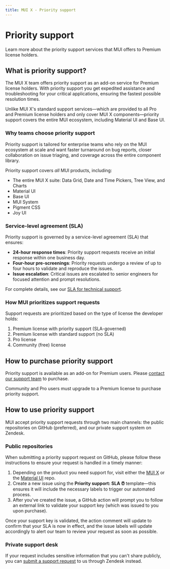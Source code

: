 ```yaml
---
title: MUI X - Priority support
---
```


# Priority support [<span class="plan-premium"></span>](/x/introduction/licensing/#premium-plan 'Premium plan')

<p class="description">Learn more about the priority support services that MUI offers to Premium license holders.</p>

## What is priority support?

The MUI X team offers priority support as an add-on service for Premium license holders.
With priority support you get expedited assistance and troubleshooting for your critical applications, ensuring the fastest possible resolution times.

Unlike MUI X's standard support services—which are provided to all Pro and Premium license holders and only cover MUI X components—priority support covers the entire MUI ecosystem, including Material UI and Base UI.

### Why teams choose priority support

Priority support is tailored for enterprise teams who rely on the MUI ecosystem at scale and want faster turnaround on bug reports, closer collaboration on issue triaging, and coverage across the entire component library.

Priority support covers _all_ MUI products, including:

- The entire MUI X suite: Data Grid, Date and Time Pickers, Tree View, and Charts
- Material UI
- Base UI
- MUI System
- Pigment CSS
- Joy UI

### Service-level agreement (SLA)

Priority support is governed by a service-level agreement (SLA) that ensures:

- **24-hour response times**: Priority support requests receive an initial response within one business day.
- **Four-hour pre-screenings**: Priority requests undergo a review of up to four hours to validate and reproduce the issues.
- **Issue escalation**: Critical issues are escalated to senior engineers for focused attention and prompt resolutions.

For complete details, see our [SLA for technical support](https://mui.com/legal/technical-support-sla/).

### How MUI prioritizes support requests

Support requests are prioritized based on the type of license the developer holds:

1. Premium license with priority support (SLA-governed)
2. Premium license with standard support (no SLA)
3. Pro license
4. Community (free) license

## How to purchase priority support

Priority support is available as an add-on for Premium users.
Please [contact our support team](mailto:support@mui.com) to purchase.

Community and Pro users must upgrade to a Premium license to purchase priority support.

## How to use priority support

MUI accept priority support requests through two main channels: the public repositories on GitHub (preferred), and our private support system on Zendesk.

### Public repositories

When submitting a priority support request on GitHub, please follow these instructions to ensure your request is handled in a timely manner:

1. Depending on the product you need support for, visit either the [MUI X](https://github.com/mui/mui-x) or the [Material UI](https://github.com/mui/material-ui) repo.
2. Create a new issue using the **Priority support: SLA ⏰** template—this ensures it will include the necessary labels to trigger our automated process.
3. After you've created the issue, a GitHub action will prompt you to follow an external link to validate your support key (which was issued to you upon purchase).

Once your support key is validated, the action comment will update to confirm that your SLA is now in effect, and the issue labels will update accordingly to alert our team to review your request as soon as possible.

### Private support desk

If your request includes sensitive information that you can't share publicly, you can [submit a support request](https://support.mui.com/hc/en-us/requests/new) to us through Zendesk instead.
